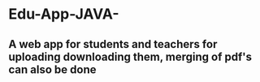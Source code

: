 # Edu-App-JAVA-
## A web app for students and teachers for uploading downloading them, merging of pdf's can also be done
